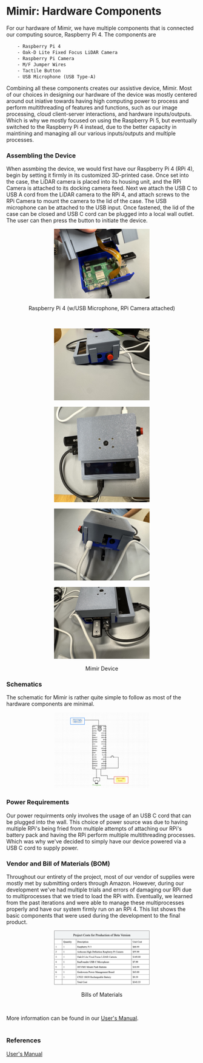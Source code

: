 # Mimir: Hardware Components
For our hardware of Mimir, we have multiple components that is connected our computing source, Raspberry Pi 4.  The components are <br>
```
    - Raspberry Pi 4
    - Oak-D Lite Fixed Focus LiDAR Camera 
    - Raspberry Pi Camera
    - M/F Jumper Wires
    - Tactile Button
    - USB Microphone (USB Type-A)
```
Combining all these components creates our assistive device, Mimir. Most of our choices in designing our hardware of the device was mostly centered around out iniative towards having high computing power to process and perform multithreading of features and functions, such as our image processing, cloud client-server interactions, and hardware inputs/outputs. Which is why we mostly focused on using the Raspberry Pi 5, but eventually switched to the Raspberry Pi 4 instead, due to the better capacity in maintining and managing all our various inputs/outputs and multiple processes.


### Assembling the Device
When assmbing the device, we would first have our Raspberry Pi 4 (RPi 4), begin by setting it firmly in its customized 3D-printed case. Once set into the case, the LiDAR camera is placed into its housing unit, and the RPi Camera is attached to its docking camera feed. Next we attach the USB C to USB A cord from the LiDAR camera to the RPi 4, and attach screws to the RPi Camera to mount the camera to the lid of the case. The USB microphone can be attached to the USB input. Once fastened, the lid of the case can be closed and USB C cord can be plugged into a local wall outlet. The user can then press the button to initiate the device. <br>

<!-- Raspberry Pi 4 -->
<p align="center">
<img src="./inner-device.jpg" width="50%">
</p>
<p align="center">
Raspberry Pi 4 (w/USB Microphone, RPi Camera attached)
</p>

<br>

<p align="center">
<img src="./mimir_device_2.jpg" width="50%">
</p>

<!-- device itself -->
<p align="center">
<img src="./device.jpg" width="50%">
</p>

<p align="center">
<img src="./mimir_device_3.jpg" width="50%">
</p>

<p align="center">
<img src="./mimir_device_4.jpg" width="50%">
</p>

<p align="center">
Mimir Device<br>
</p>

### Schematics
The schematic for Mimir is rather quite simple to follow as most of the hardware components are minimal. <br>

<p align="center">
<img src = "./schematic.jpeg" width = "50%">
</p>

### Power Requirements
Our power requirments only involves the usage of an USB C cord that can be plugged into the wall. This choice of power source was due to having multiple RPi's being fried from multiple attempts of attaching our RPi's battery pack and having the RPi perform multiple multithreading processes. Which was why we've decided to simply have our device powered via a USB C cord to supply power. <br>


### Vendor and Bill of Materials (BOM)
Throughout our entirety of the project, most of our vendor of supplies were mostly met by submitting orders through Amazon. However, during our development we've had multiple trials and errors of damaging our RPi due to multiprocesses that we tried to load the RPi with. Eventually, we learned from the past iterations and were able to manage these multiprocesses properly and have our system firmly run on an RPi 4. This list shows the basic components that were used during the development to the final product.

<p align="center">
<img src="./bom.png" width="50%">
</p>
<p align="center">
Bills of Materials<br>
</p>

<br>

More information can be found in our [User's Manual](./Users-Manual.pdf).<br>
<br>

### References
[User's Manual](./Users-Manual.pdf) <br>
